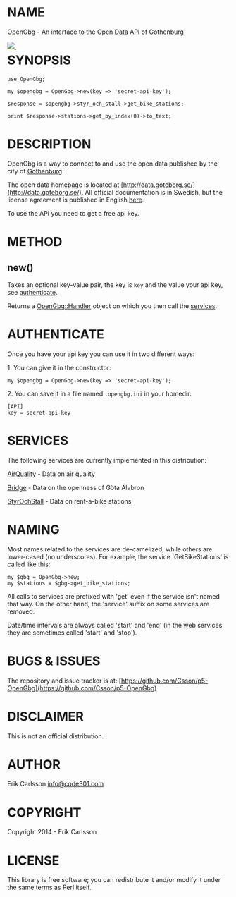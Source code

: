 # NAME

OpenGbg - An interface to the Open Data API of Gothenburg

<div>
    <p><a style="float: left;" href="https://travis-ci.org/Csson/p5-OpenGbg"><img src="https://travis-ci.org/Csson/p5-OpenGbg.svg?branch=master">&nbsp;</a>
</div>

# SYNOPSIS

    use OpenGbg;

    my $opengbg = OpenGbg->new(key => 'secret-api-key');

    $response = $opengbg->styr_och_stall->get_bike_stations;

    print $response->stations->get_by_index(0)->to_text;

# DESCRIPTION

OpenGbg is a way to connect to and use the open data published by the city of [Gothenburg](https://en.wikipedia.org/wiki/Gothenburg).

The open data homepage is located at [http://data.goteborg.se/](http://data.goteborg.se/). All official documentation is in Swedish, but the license agreement is published
in English [here](https://gbgdata.wordpress.com/goopen/).

To use the API you need to get a free api key.

# METHOD

## new()

Takes an optional key-value pair, the key is `key` and the value your api key, see [authenticate](#authenticate).

Returns a [OpenGbg::Handler](https://metacpan.org/pod/OpenGbg::Handler) object on which you then call the [services](#services).

# AUTHENTICATE

Once you have your api key you can use it in two different ways:

1\. You can give it in the constructor:

    my $opengbg = OpenGbg->new(key => 'secret-api-key');

2\. You can save it in a file named `.opengbg.ini` in your homedir:

    [API]
    key = secret-api-key

# SERVICES

The following services are currently implemented in this distribution:

[AirQuality](https://metacpan.org/pod/OpenGbg::Service::AirQuality) - Data on air quality

[Bridge](https://metacpan.org/pod/OpenGbg::Service::Bridge) - Data on the openness of Göta Älvbron

[StyrOchStall](https://metacpan.org/pod/OpenGbg::Service::StyrOchStall) - Data on rent-a-bike stations

# NAMING

Most names related to the services are de-camelized, while others are lower-cased (no underscores). For example, the service 'GetBikeStations' is called like this:

    my $gbg = OpenGbg->new;
    my $stations = $gbg->get_bike_stations;

All calls to services are prefixed with 'get' even if the service isn't named that way. On the other hand, the 'service' suffix on some services are removed.

Date/time intervals are always called 'start' and 'end' (in the web services they are sometimes called 'start' and 'stop').

# BUGS & ISSUES

The repository and issue tracker is at: [https://github.com/Csson/p5-OpenGbg](https://github.com/Csson/p5-OpenGbg)

# DISCLAIMER

This is not an official distribution.

# AUTHOR

Erik Carlsson <info@code301.com>

# COPYRIGHT

Copyright 2014 - Erik Carlsson

# LICENSE

This library is free software; you can redistribute it and/or modify
it under the same terms as Perl itself.
